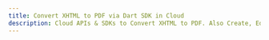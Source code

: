 ---title: Convert XHTML to PDF via Dart SDK in Clouddescription: Cloud APIs & SDKs to Convert XHTML to PDF. Also Create, Edit & Render Microsoft Word & OpenOffice documents in the Cloud.---